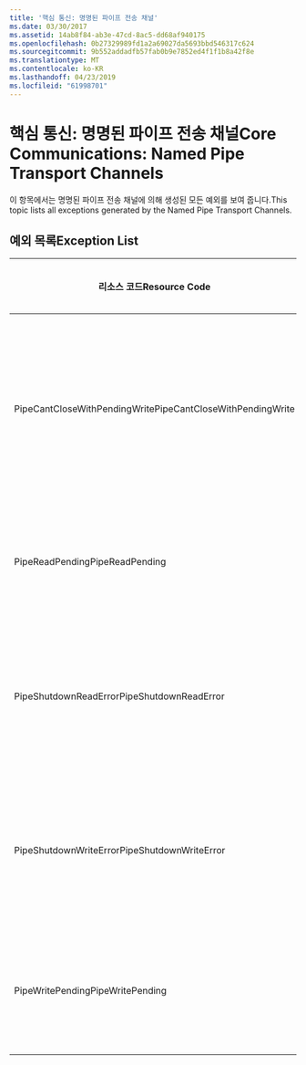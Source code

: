 ```yaml
---
title: '핵심 통신: 명명된 파이프 전송 채널'
ms.date: 03/30/2017
ms.assetid: 14ab8f84-ab3e-47cd-8ac5-dd68af940175
ms.openlocfilehash: 0b27329989fd1a2a69027da5693bbd546317c624
ms.sourcegitcommit: 9b552addadfb57fab0b9e7852ed4f1f1b8a42f8e
ms.translationtype: MT
ms.contentlocale: ko-KR
ms.lasthandoff: 04/23/2019
ms.locfileid: "61998701"
---
```

# <a name="core-communications-named-pipe-transport-channels"></a><span data-ttu-id="4fec5-102">핵심 통신: 명명된 파이프 전송 채널</span><span class="sxs-lookup"><span data-stu-id="4fec5-102">Core Communications: Named Pipe Transport Channels</span></span>
<span data-ttu-id="4fec5-103">이 항목에서는 명명된 파이프 전송 채널에 의해 생성된 모든 예외를 보여 줍니다.</span><span class="sxs-lookup"><span data-stu-id="4fec5-103">This topic lists all exceptions generated by the Named Pipe Transport Channels.</span></span>  
  
## <a name="exception-list"></a><span data-ttu-id="4fec5-104">예외 목록</span><span class="sxs-lookup"><span data-stu-id="4fec5-104">Exception List</span></span>  
  
|<span data-ttu-id="4fec5-105">리소스 코드</span><span class="sxs-lookup"><span data-stu-id="4fec5-105">Resource Code</span></span>|<span data-ttu-id="4fec5-106">리소스 문자열</span><span class="sxs-lookup"><span data-stu-id="4fec5-106">Resource String</span></span>|  
|-------------------|---------------------|  
|<span data-ttu-id="4fec5-107">PipeCantCloseWithPendingWrite</span><span class="sxs-lookup"><span data-stu-id="4fec5-107">PipeCantCloseWithPendingWrite</span></span>|<span data-ttu-id="4fec5-108">파이프에 대한 쓰기 작업이 보류 중일 때에는 파이프를 닫을 수 없습니다.</span><span class="sxs-lookup"><span data-stu-id="4fec5-108">The pipe cannot be closed while a write operation to the pipe is pending.</span></span>|  
|<span data-ttu-id="4fec5-109">PipeReadPending</span><span class="sxs-lookup"><span data-stu-id="4fec5-109">PipeReadPending</span></span>|<span data-ttu-id="4fec5-110">파이프에 대한 읽기 작업이 진행 중입니다.</span><span class="sxs-lookup"><span data-stu-id="4fec5-110">A read operation is in progress for the pipe.</span></span>|  
|<span data-ttu-id="4fec5-111">PipeShutdownReadError</span><span class="sxs-lookup"><span data-stu-id="4fec5-111">PipeShutdownReadError</span></span>|<span data-ttu-id="4fec5-112">파이프에 대한 읽기 작업 '종료' 표시기에 오류가 발생했습니다.</span><span class="sxs-lookup"><span data-stu-id="4fec5-112">The read operation of the pipe 'shutdown' indicator failed.</span></span>|  
|<span data-ttu-id="4fec5-113">PipeShutdownWriteError</span><span class="sxs-lookup"><span data-stu-id="4fec5-113">PipeShutdownWriteError</span></span>|<span data-ttu-id="4fec5-114">파이프에 대한 쓰기 작업 '종료' 표시기에 오류가 발생했습니다.</span><span class="sxs-lookup"><span data-stu-id="4fec5-114">The write operation of the pipe 'shutdown' indicator failed.</span></span>|  
|<span data-ttu-id="4fec5-115">PipeWritePending</span><span class="sxs-lookup"><span data-stu-id="4fec5-115">PipeWritePending</span></span>|<span data-ttu-id="4fec5-116">파이프에 대한 쓰기 작업이 진행 중입니다.</span><span class="sxs-lookup"><span data-stu-id="4fec5-116">A write operation is in progress for the pipe.</span></span>|

